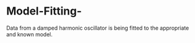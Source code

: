 # Model-Fitting-
Data from a damped harmonic oscillator is being fitted to the appropriate and known model.
